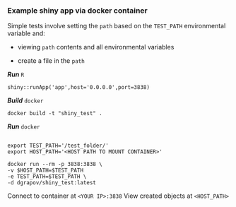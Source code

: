 ### Example shiny app via docker container


Simple tests involve setting the `path` based on the `TEST_PATH` environmental variable and:


* viewing `path` contents and all environmental variables

* create a file in the `path`



***Run*** `R`
```{r,eval=FALSE}
shiny::runApp('app',host='0.0.0.0',port=3838)
```

***Build*** `docker` 
```{r,eval=FALSE}
docker build -t "shiny_test" .
```

***Run*** `docker`
```{r,eval=FALSE}

export TEST_PATH='/test_folder/'
export HOST_PATH='<HOST PATH TO MOUNT CONTAINER>'

docker run --rm -p 3838:3838 \
-v $HOST_PATH=$TEST_PATH
-e TEST_PATH=$TEST_PATH \
-d dgrapov/shiny_test:latest
```

Connect to container at `<YOUR IP>:3838`
View created objects at `<HOST_PATH>`


